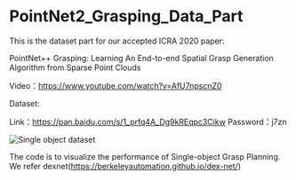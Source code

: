 # PointNet2_Grasping_Data_Part

This is the dataset part for our accepted ICRA 2020 paper:


PointNet++ Grasping: Learning An End-to-end Spatial Grasp Generation Algorithm from Sparse Point Clouds

Video：https://www.youtube.com/watch?v=AfU7npscnZ0


Dataset:

Link：https://pan.baidu.com/s/1_prfq4A_Dg9kREqpc3Cikw 
Password：j7zn  


![Single object dataset](https://github.com/pyni/PointNet2_Grasping_Data_Part/tree/master/figures/figure1.png)

 
The code is to visualize the performance of Single-object Grasp Planning.
We refer dexnet(https://berkeleyautomation.github.io/dex-net/)

